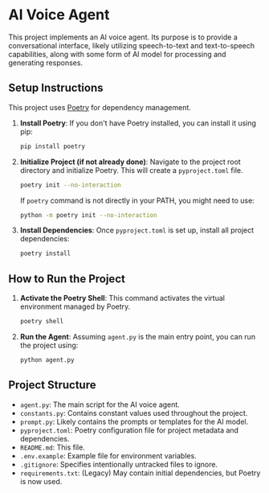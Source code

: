 # AI Voice Agent

This project implements an AI voice agent. Its purpose is to provide a conversational interface, likely utilizing speech-to-text and text-to-speech capabilities, along with some form of AI model for processing and generating responses.

## Setup Instructions

This project uses [Poetry](https://python-poetry.org/) for dependency management.

1.  **Install Poetry**:
    If you don't have Poetry installed, you can install it using pip:
    ```bash
    pip install poetry
    ```

2.  **Initialize Project (if not already done)**:
    Navigate to the project root directory and initialize Poetry. This will create a `pyproject.toml` file.
    ```bash
    poetry init --no-interaction
    ```
    If `poetry` command is not directly in your PATH, you might need to use:
    ```bash
    python -m poetry init --no-interaction
    ```

3.  **Install Dependencies**:
    Once `pyproject.toml` is set up, install all project dependencies:
    ```bash
    poetry install
    ```

## How to Run the Project

1.  **Activate the Poetry Shell**:
    This command activates the virtual environment managed by Poetry.
    ```bash
    poetry shell
    ```

2.  **Run the Agent**:
    Assuming `agent.py` is the main entry point, you can run the project using:
    ```bash
    python agent.py
    ```

## Project Structure

*   `agent.py`: The main script for the AI voice agent.
*   `constants.py`: Contains constant values used throughout the project.
*   `prompt.py`: Likely contains the prompts or templates for the AI model.
*   `pyproject.toml`: Poetry configuration file for project metadata and dependencies.
*   `README.md`: This file.
*   `.env.example`: Example file for environment variables.
*   `.gitignore`: Specifies intentionally untracked files to ignore.
*   `requirements.txt`: (Legacy) May contain initial dependencies, but Poetry is now used.
